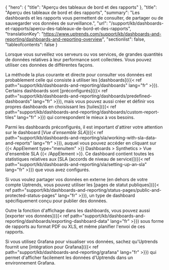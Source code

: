 {
"hero": {
"title": "Aperçu des tableaux de bord et des rapports"
},
"title": "Aperçu des tableaux de bord et des rapports",
"summary": "Les dashboards et les rapports vous permettent de consulter, de partager ou de sauvegarder vos données de surveillance.",
"url": "/support/kb/dashboards-et-rapports/apercu-des-tableaux-de-bord-et-des-rapports",
"translationKey": "https://www.uptrends.com/support/kb/dashboards-and-reporting/dashboards-and-reporting-overview",
"sectionlist": false,
"tableofcontents": false
}

Lorsque vous surveillez vos serveurs ou vos services, de grandes quantités de données relatives à leur performance sont collectées. Vous pouvez utiliser ces données de différentes façons.

La méthode la plus courante et directe pour consulter vos données est probablement celle qui consiste à utiliser les [dashboards]({{< ref path="support/kb/dashboards-and-reporting/dashboards" lang="fr" >}}). Certains dashboards sont [préconfigurés]({{< ref path="support/kb/dashboards-and-reporting/dashboards/predefined-dashboards" lang="fr" >}}), mais vous pouvez aussi créer et définir vos propres dashboards en choisissant les [tuiles]({{< ref path="support/kb/dashboards-and-reporting/dashboards/custom-report-tiles" lang="fr" >}}) qui correspondent le mieux à vos besoins.

Parmi les dashboards préconfigurés, il est important d'attirer votre attention sur le dashboard [*Vue d'ensemble SLA*]({{< ref path="support/kb/dashboards-and-reporting/sla/working-with-sla-data-and-reports" lang="fr" >}}), auquel vous pouvez accéder en cliquant sur {{< AppElement type="menuitem" >}} Dashboards > Synthetics > Vue d'ensemble SLA {{< /AppElement >}}. Ce dashboard contient toutes les statistiques relatives aux [SLA (accords de niveau de service)]({{< ref path="support/kb/dashboards-and-reporting/sla/setting-up-an-sla" lang="fr" >}}) que vous avez configurés.

Si vous voulez partager vos données en externe (en dehors de votre compte Uptrends, vous pouvez utiliser les [pages de statut publiques]({{< ref path="support/kb/dashboards-and-reporting/status-pages/public-and-protected-status-pages" lang="fr" >}}), un type de dashboard spécifiquement conçu pour publier des données.

Outre la fonction d'affichage dans les dashboards, vous pouvez aussi [exporter vos données]({{< ref path="support/kb/dashboards-and-reporting/dashboards/exporting-dashboard-data" lang="fr" >}}) sous forme de rapports au format PDF ou XLS, et même planifier l'envoi de ces rapports.

Si vous utilisez Grafana pour visualiser vos données, sachez qu'Uptrends fournit une [intégration pour Grafana]({{< ref path="support/kb/dashboards-and-reporting/grafana" lang="fr" >}}) qui permet d'afficher facilement les données d'Uptrends dans un environnement Grafana.
